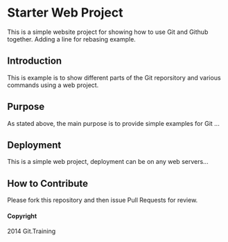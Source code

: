 # Starter Web Project

This is a simple website project for showing how to use Git and Github together. Adding a line for rebasing example.

## Introduction

This is example is to show different parts of the Git reporsitory and various commands using a web project.

## Purpose

As stated above, the main purpose is to provide simple examples for Git ...

## Deployment

This is a simple web project, deployment can be on any web servers...

## How to Contribute

Please fork this repository and then issue Pull Requests for review.

#### Copyright

2014 Git.Training